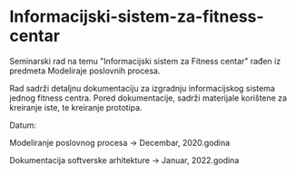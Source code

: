 # Informacijski-sistem-za-fitness-centar
Seminarski rad na temu "Informacijski sistem za Fitness centar" rađen iz predmeta Modeliraje poslovnih procesa.

Rad sadrži detaljnu dokumentaciju za izgradnju informacijskog sistema jednog fitness centra.
Pored dokumentacije, sadrži materijale korištene za kreiranje iste, te kreiranje prototipa.

Datum:

Modeliranje poslovnog procesa -> Decembar, 2020.godina

Dokumentacija softverske arhitekture -> Januar, 2022.godina
